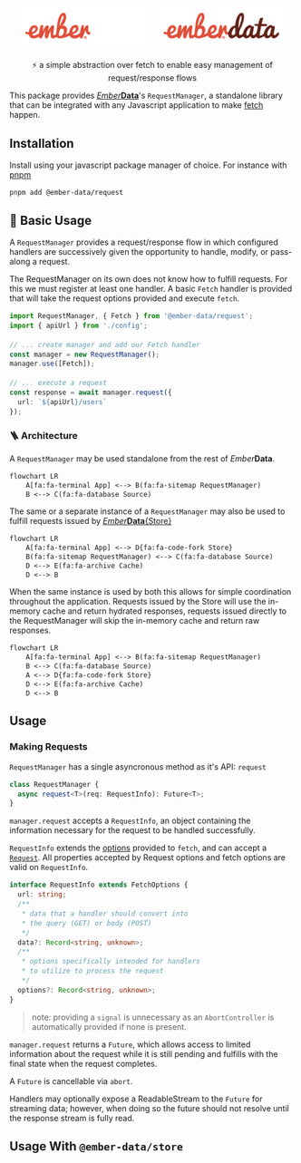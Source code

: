 <p align="center">
  <img
    class="project-logo"
    src="./ember-data-logo-dark.svg#gh-dark-mode-only"
    alt="EmberData RequestManager"
    width="240px"
    title="EmberData RequestManager"
    />
  <img
    class="project-logo"
    src="./ember-data-logo-light.svg#gh-light-mode-only"
    alt="EmberData RequestManager"
    width="240px"
    title="EmberData RequestManager"
    />
</p>

<p align="center">⚡️ a simple abstraction over fetch to enable easy management of request/response flows</p>

This package provides [*Ember***Data**](https://github.com/emberjs/data/)'s `RequestManager`, a standalone library that can be integrated with any Javascript application to make [fetch](https://developer.mozilla.org/en-US/docs/Web/API/Fetch_API) happen.

## Installation

Install using your javascript package manager of choice. For instance with [pnpm](https://pnpm.io/)

```no-highlight
pnpm add @ember-data/request
```

## 🚀 Basic Usage

A `RequestManager` provides a request/response flow in which configured handlers are successively given the opportunity to handle, modify, or pass-along a request.

The RequestManager on its own does not know how to fulfill requests. For this we must register at least one handler. A basic `Fetch` handler is provided that will take the request options provided and execute `fetch`.

```ts
import RequestManager, { Fetch } from '@ember-data/request';
import { apiUrl } from './config';

// ... create manager and add our Fetch handler
const manager = new RequestManager();
manager.use([Fetch]);

// ... execute a request
const response = await manager.request({
  url: `${apiUrl}/users`
});
```


### 🪜 Architecture

A `RequestManager` may be used standalone from the rest of *Ember***Data**.

```mermaid
flowchart LR
    A[fa:fa-terminal App] <--> B(fa:fa-sitemap RequestManager)
    B <--> C(fa:fa-database Source)
```

The same or a separate instance of a `RequestManager` may also be used to fulfill requests issued by [*Ember***Data**{Store}](https://github.com/emberjs/data/tree/master/packages/store)

```mermaid
flowchart LR
    A[fa:fa-terminal App] <--> D{fa:fa-code-fork Store}
    B(fa:fa-sitemap RequestManager) <--> C(fa:fa-database Source)
    D <--> E(fa:fa-archive Cache)
    D <--> B
```

When the same instance is used by both this allows for simple coordination throughout the application. Requests issued by the Store will use the in-memory cache
and return hydrated responses, requests issued directly to the RequestManager
will skip the in-memory cache and return raw responses.

```mermaid
flowchart LR
    A[fa:fa-terminal App] <--> B(fa:fa-sitemap RequestManager)
    B <--> C(fa:fa-database Source)
    A <--> D{fa:fa-code-fork Store}
    D <--> E(fa:fa-archive Cache)
    D <--> B
```

## Usage

### Making Requests

`RequestManager` has a single asyncronous method as it's API: `request`

```ts
class RequestManager {
  async request<T>(req: RequestInfo): Future<T>;
}
```

`manager.request` accepts a `RequestInfo`, an object containing the information
necessary for the request to be handled successfully.

`RequestInfo` extends the [options](https://developer.mozilla.org/en-US/docs/Web/API/fetch#parameters) provided to `fetch`, and can accept a [`Request`](https://developer.mozilla.org/en-US/docs/Web/API/Request/Request). All properties accepted by Request options and fetch options are valid on `RequestInfo`.

```ts
interface RequestInfo extends FetchOptions {
  url: string;
  /**
   * data that a handler should convert into 
   * the query (GET) or body (POST)
   */
  data?: Record<string, unknown>;
  /**
   * options specifically intended for handlers
   * to utilize to process the request
   */
  options?: Record<string, unknown>;
}
```

> note: providing a `signal` is unnecessary as an `AbortController` is automatically provided if none is present.

`manager.request` returns a `Future`, which allows access to limited information about the request while it is still pending and fulfills with the final state when the request completes.

A `Future` is cancellable via `abort`.

Handlers may optionally expose a ReadableStream to the `Future` for streaming data; however, when doing so the future should not resolve until the response stream is fully read.


## Usage With `@ember-data/store`
